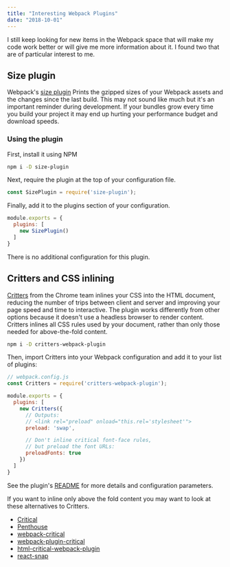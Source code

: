 ```yaml
---
title: "Interesting Webpack Plugins"
date: "2018-10-01"
---
```


I still keep looking for new items in the Webpack space that will make my code work better or will give me more information about it. I found two that are of particular interest to me.

## Size plugin

Webpack's [size plugin](https://npm.im/size-plugin) Prints the gzipped sizes of your Webpack assets and the changes since the last build. This may not sound like much but it's an important reminder during development. If your bundles grow every time you build your project it may end up hurting your performance budget and download speeds.

### Using the plugin

First, install it using NPM

```bash
npm i -D size-plugin
```

Next, require the plugin at the top of your configuration file.

```javascript
const SizePlugin = require('size-plugin');
```

Finally, add it to the plugins section of your configuration.

```javascript
module.exports = {
  plugins: [
    new SizePlugin()
  ]
}
```

There is no additional configuration for this plugin.

## Critters and CSS inlining

[Critters](https://github.com/GoogleChromeLabs/critters) from the Chrome team inlines your CSS into the HTML document, reducing the number of trips between client and server and improving your page speed and time to interactive. The plugin works differently from other options because it doesn't use a headless browser to render content. Critters inlines all CSS rules used by your document, rather than only those needed for above-the-fold content.

```bash
npm i -D critters-webpack-plugin
```

Then, import Critters into your Webpack configuration and add it to your list of plugins:

```javascript
// webpack.config.js
const Critters = require('critters-webpack-plugin');

module.exports = {
  plugins: [
    new Critters({
      // Outputs: 
      // <link rel="preload" onload="this.rel='stylesheet'">
      preload: 'swap',

      // Don't inline critical font-face rules,
      // but preload the font URLs:
      preloadFonts: true
    })
  ]
}
```

See the plugin's [README](https://github.com/GoogleChromeLabs/critters/blob/master/README.md) for more details and configuration parameters.

If you want to inline only above the fold content you may want to look at these alternatives to Critters.

- [Critical](https://github.com/addyosmani/critical)
- [Penthouse](https://github.com/pocketjoso/penthouse)
- [webpack-critical](https://github.com/lukeed/webpack-critical)
- [webpack-plugin-critical](https://github.com/nrwl/webpack-plugin-critical)
- [html-critical-webpack-plugin](https://github.com/anthonygore/html-critical-webpack-plugin)
- [react-snap](https://github.com/stereobooster/react-snap)
